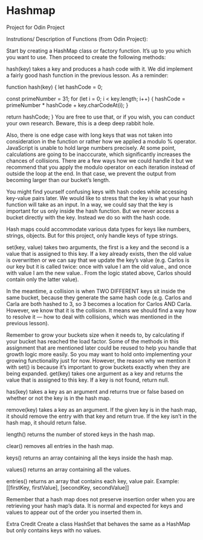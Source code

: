 # Hashmap
Project for Odin Project

Instrutions/ Description of Functions (from Odin Project):

Start by creating a HashMap class or factory function. It’s up to you which you want to use. Then proceed to create the following methods:

hash(key) takes a key and produces a hash code with it. We did implement a fairly good hash function in the previous lesson. As a reminder:

 function hash(key) {
   let hashCode = 0;
      
   const primeNumber = 31;
   for (let i = 0; i < key.length; i++) {
     hashCode = primeNumber * hashCode + key.charCodeAt(i);
   }

   return hashCode;
 } 
You are free to use that, or if you wish, you can conduct your own research. Beware, this is a deep deep rabbit hole.

Also, there is one edge case with long keys that was not taken into consideration in the function or rather how we applied a modulo % operator. JavaScript is unable to hold large numbers precisely. At some point, calculations are going to be inacccurate, which significantly increases the chances of collisions. There are a few ways how we could handle it but we recommend that you apply the modulo operator on each iteration instead of outside the loop at the end. In that case, we prevent the output from becoming larger than our bucket’s length.

You might find yourself confusing keys with hash codes while accessing key-value pairs later. We would like to stress that the key is what your hash function will take as an input. In a way, we could say that the key is important for us only inside the hash function. But we never access a bucket directly with the key. Instead we do so with the hash code.

Hash maps could accommodate various data types for keys like numbers, strings, objects. But for this project, only handle keys of type strings.

set(key, value) takes two arguments, the first is a key and the second is a value that is assigned to this key. If a key already exists, then the old value is overwritten or we can say that we update the key’s value (e.g. Carlos is our key but it is called twice: once with value I am the old value., and once with value I am the new value.. From the logic stated above, Carlos should contain only the latter value).

In the meantime, a collision is when TWO DIFFERENT keys sit inside the same bucket, because they generate the same hash code (e.g. Carlos and Carla are both hashed to 3, so 3 becomes a location for Carlos AND Carla. However, we know that it is the collision. It means we should find a way how to resolve it — how to deal with collisions, which was mentioned in the previous lesson).

Remember to grow your buckets size when it needs to, by calculating if your bucket has reached the load factor. Some of the methods in this assignment that are mentioned later could be reused to help you handle that growth logic more easily. So you may want to hold onto implementing your growing functionality just for now. However, the reason why we mention it with set() is because it’s important to grow buckets exactly when they are being expanded.
get(key) takes one argument as a key and returns the value that is assigned to this key. If a key is not found, return null.

has(key) takes a key as an argument and returns true or false based on whether or not the key is in the hash map.

remove(key) takes a key as an argument. If the given key is in the hash map, it should remove the entry with that key and return true. If the key isn’t in the hash map, it should return false.

length() returns the number of stored keys in the hash map.

clear() removes all entries in the hash map.

keys() returns an array containing all the keys inside the hash map.

values() returns an array containing all the values.

entries() returns an array that contains each key, value pair. Example: [[firstKey, firstValue], [secondKey, secondValue]]

Remember that a hash map does not preserve insertion order when you are retrieving your hash map’s data. It is normal and expected for keys and values to appear out of the order you inserted them in.

Extra Credit
Create a class HashSet that behaves the same as a HashMap but only contains keys with no values.

